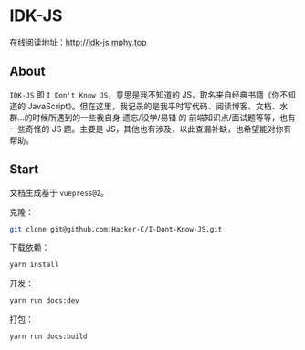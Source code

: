 # IDK-JS

在线阅读地址：http://idk-js.mphy.top

## About

`IDK-JS` 即 `I Don't Know JS`，意思是我不知道的 JS，取名来自经典书籍《你不知道的 JavaScript》。但在这里，我记录的是我平时写代码、阅读博客、文档、水群...的时候所遇到的一些我自身 遗忘/没学/易错 的 前端知识点/面试题等等，也有一些奇怪的 JS 题。主要是 JS，其他也有涉及，以此查漏补缺，也希望能对你有帮助。

## Start

文档生成基于 `vuepress@2`。

克隆：
```bash
git clone git@github.com:Hacker-C/I-Dont-Know-JS.git
```

下载依赖：
```bash
yarn install
```

开发：
```bash
yarn run docs:dev
```

打包：
```bash
yarn run docs:build
```